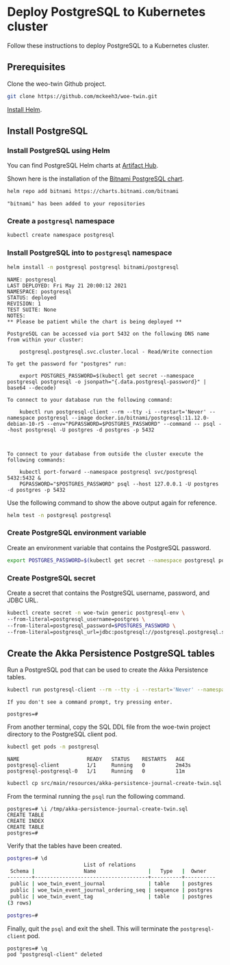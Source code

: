 
# Deploy PostgreSQL to Kubernetes cluster

Follow these instructions to deploy PostgreSQL to a Kubernetes cluster.

## Prerequisites

Clone the weo-twin Github project.

~~~bash
git clone https://github.com/mckeeh3/woe-twin.git
~~~

[Install Helm](https://helm.sh/docs/intro/install/).

## Install PostgreSQL

### Install PostgreSQL using Helm

You can find PostgreSQL Helm charts at [Artifact Hub](https://artifacthub.io/).

Shown here is the installation of the [Bitnami PostgreSQL chart](https://artifacthub.io/packages/helm/bitnami/postgresql).

~~~bash
helm repo add bitnami https://charts.bitnami.com/bitnami
~~~

~~~text
"bitnami" has been added to your repositories
~~~

### Create a `postgresql` namespace

~~~bash
kubectl create namespace postgresql
~~~

### Install PostgreSQL into to `postgresql` namespace

~~~bash
helm install -n postgresql postgresql bitnami/postgresql
~~~

~~~text
NAME: postgresql
LAST DEPLOYED: Fri May 21 20:00:12 2021
NAMESPACE: postgresql
STATUS: deployed
REVISION: 1
TEST SUITE: None
NOTES:
** Please be patient while the chart is being deployed **

PostgreSQL can be accessed via port 5432 on the following DNS name from within your cluster:

    postgresql.postgresql.svc.cluster.local - Read/Write connection

To get the password for "postgres" run:

    export POSTGRES_PASSWORD=$(kubectl get secret --namespace postgresql postgresql -o jsonpath="{.data.postgresql-password}" | base64 --decode)

To connect to your database run the following command:

    kubectl run postgresql-client --rm --tty -i --restart='Never' --namespace postgresql --image docker.io/bitnami/postgresql:11.12.0-debian-10-r5 --env="PGPASSWORD=$POSTGRES_PASSWORD" --command -- psql --host postgresql -U postgres -d postgres -p 5432



To connect to your database from outside the cluster execute the following commands:

    kubectl port-forward --namespace postgresql svc/postgresql 5432:5432 &
    PGPASSWORD="$POSTGRES_PASSWORD" psql --host 127.0.0.1 -U postgres -d postgres -p 5432
~~~

Use the following command to show the above output again for reference.

~~~bash
helm test -n postgresql postgresql
~~~

### Create PostgreSQL environment variable

Create an environment variable that contains the PostgreSQL password.

~~~bash
export POSTGRES_PASSWORD=$(kubectl get secret --namespace postgresql postgresql -o jsonpath="{.data.postgresql-password}" | base64 --decode)
~~~

### Create PostgreSQL secret

Create a secret that contains the PostgreSQL username, password, and JDBC URL.

~~~bash
kubectl create secret -n woe-twin generic postgresql-env \
--from-literal=postgresql_username=postgres \
--from-literal=postgresql_password=$POSTGRES_PASSWORD \
--from-literal=postgresql_url=jdbc:postgresql://postgresql.postgresql.svc.cluster.local:5432/postgres
~~~

## Create the Akka Persistence PostgreSQL tables

Run a PostgreSQL pod that can be used to create the Akka Persistence tables.

~~~bash
kubectl run postgresql-client --rm --tty -i --restart='Never' --namespace postgresql --image docker.io/bitnami/postgresql:11.12.0-debian-10-r5 --env="PGPASSWORD=$POSTGRES_PASSWORD" --command -- psql --host postgresql -U postgres -d postgres -p 5432
~~~

~~~text
If you don't see a command prompt, try pressing enter.

postgres=#
~~~

From another terminal, copy the SQL DDL file from the woe-twin project directory to the PostgreSQL client pod.

~~~bash
kubectl get pods -n postgresql
~~~

~~~text
NAME                      READY   STATUS    RESTARTS   AGE
postgresql-client         1/1     Running   0          2m43s
postgresql-postgresql-0   1/1     Running   0          11m
~~~

~~~bash
kubectl cp src/main/resources/akka-persistence-journal-create-twin.sql postgresql/postgresql-client:/tmp
~~~

From the terminal running the `psql` run the following command.

~~~text
postgres=# \i /tmp/akka-persistence-journal-create-twin.sql
CREATE TABLE
CREATE INDEX
CREATE TABLE
postgres=#
~~~

Verify that the tables have been created.

~~~bash
postgres=# \d
                         List of relations
 Schema |                Name                 |   Type   |  Owner
--------+-------------------------------------+----------+----------
 public | woe_twin_event_journal              | table    | postgres
 public | woe_twin_event_journal_ordering_seq | sequence | postgres
 public | woe_twin_event_tag                  | table    | postgres
(3 rows)

postgres=#
~~~

Finally, quit the `psql` and exit the shell. This will terminate the `postgresql-client` pod.

~~~text
postgres=# \q
pod "postgresql-client" deleted
~~~
